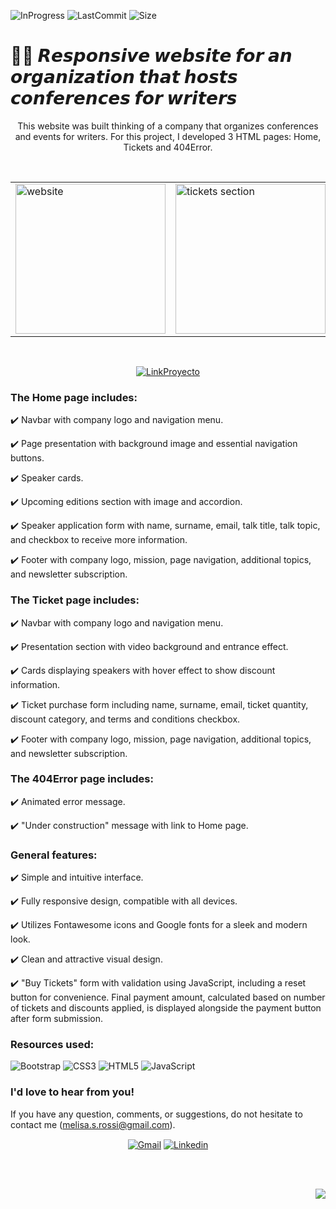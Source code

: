![InProgress](https://img.shields.io/badge/Status-completed-A7FC00?style=flat-square)
![LastCommit](https://img.shields.io/github/last-commit/melirossi/conference_responsive_website?color=FC00A7&label=Last%20commit&style=flat-square)
![Size](https://img.shields.io/github/repo-size/melirossi/conference_responsive_website?color=00A7FC&label=Repo%20size&style=flat-square)

# ✍🏻 𝙍𝙚𝙨𝙥𝙤𝙣𝙨𝙞𝙫𝙚 𝙬𝙚𝙗𝙨𝙞𝙩𝙚 𝙛𝙤𝙧 𝙖𝙣 𝙤𝙧𝙜𝙖𝙣𝙞𝙯𝙖𝙩𝙞𝙤𝙣 𝙩𝙝𝙖𝙩 𝙝𝙤𝙨𝙩𝙨 𝙘𝙤𝙣𝙛𝙚𝙧𝙚𝙣𝙘𝙚𝙨 𝙛𝙤𝙧 𝙬𝙧𝙞𝙩𝙚𝙧𝙨

<p align="center">
This website was built thinking of a company that organizes conferences and events for writers. For this project, I developed 3 HTML pages: Home, Tickets and 404Error.
</p>
<br>
<table align="center">
  <tr>
    <td><img src="https://github.com/melirossi/conference_responsive_website/blob/master/Images/conference%20website.JPG" alt="website" height="240"></td>
    <td><img src="https://github.com/melirossi/conference_responsive_website/blob/master/Images/tickets.JPG" alt="tickets section" height="240"></td>
  </tr>
</table>
<br>
<p align="center">
<a href="https://melirossi.github.io/conference_responsive_website/" target="blank"><img align="center" src="https://img.shields.io/badge/Link_to_website-FC7800?style=for-the-badge" alt="LinkProyecto"/></a>
</p>

### The Home page includes:

✔️ Navbar with company logo and navigation menu.

✔️ Page presentation with background image and essential navigation buttons.

✔️ Speaker cards.

✔️ Upcoming editions section with image and accordion.

✔️ Speaker application form with name, surname, email, talk title, talk topic, and checkbox to receive more information.

✔️ Footer with company logo, mission, page navigation, additional topics, and newsletter subscription.

### The Ticket page includes:

✔️ Navbar with company logo and navigation menu.

✔️ Presentation section with video background and entrance effect.

✔️ Cards displaying speakers with hover effect to show discount information.

✔️ Ticket purchase form including name, surname, email, ticket quantity, discount category, and terms and conditions checkbox.

✔️ Footer with company logo, mission, page navigation, additional topics, and newsletter subscription.

### The 404Error page includes:

✔️ Animated error message.

✔️ "Under construction" message with link to Home page.

### General features:

✔️ Simple and intuitive interface.

✔️ Fully responsive design, compatible with all devices.

✔️ Utilizes Fontawesome icons and Google fonts for a sleek and modern look.

✔️ Clean and attractive visual design.

✔️ "Buy Tickets" form with validation using JavaScript, including a reset button for convenience. Final payment amount, calculated based on number of tickets and discounts applied, is displayed alongside the payment button after form submission.

### Resources used:

![Bootstrap](https://img.shields.io/badge/bootstrap-%23563D7C.svg?style=for-the-badge&logo=bootstrap&logoColor=white)
![CSS3](https://img.shields.io/badge/css3-%231572B6.svg?style=for-the-badge&logo=css3&logoColor=white)
![HTML5](https://img.shields.io/badge/html5-%23E34F26.svg?style=for-the-badge&logo=html5&logoColor=white)
![JavaScript](https://img.shields.io/badge/javascript-%23323330.svg?style=for-the-badge&logo=javascript&logoColor=%23F7DF1E)

### I'd love to hear from you!

If you have any question, comments, or suggestions, do not hesitate to contact me (melisa.s.rossi@gmail.com). 

<p align="center">
<a href="mailto:melisa.s.rossi@gmail.com" target="blank"><img align="center" src="https://img.shields.io/badge/Gmail-D14836?style=for-the-badge&logo=gmail&logoColor=AAE2FC&color=9C9C9C" alt="Gmail"/></a>
<a href="https://www.linkedin.com/in/melisasrossi/" target="blank"><img align="center" src="https://img.shields.io/badge/linkedin-0A66C2?style=for-the-badge&logo=linkedin&logoColor=AAE2FC&color=9C9C9C" alt="Linkedin"/></a>
</p>
<br>
<br>
<p align="right">
<a><img align="center" src="https://img.shields.io/badge/MADE_WITH_L♡VE_BY_MEL-AAE2FC?style=for-the-badge&logo=appveyor.svg"></a>
</p>
